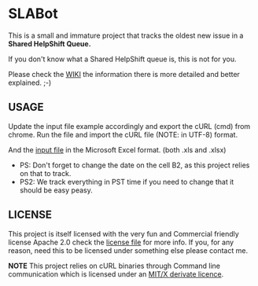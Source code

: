 SLABot
=============

This is a small and immature project that tracks the oldest new issue in a **Shared HelpShift Queue.**

If you don't know what a Shared HelpShift queue is, this is not for you.

Please check the [WIKI](https://github.com/mansueli/SLABot/wiki) the information there is more detailed and better explained. ;-) 


USAGE
-----
Update the input file example accordingly and export the cURL (cmd) from chrome. Run the file and import the cURL file (NOTE: in UTF-8) format. 

And the [input file](https://github.com/mansueli/SLABot/tree/master/input%20example) in the Microsoft Excel format. (both .xls and .xlsx)

* PS: Don't forget to change the date on the cell B2, as this project relies on that to track.
* PS2: We track everything in PST time if you need to change that it should be easy peasy.   

LICENSE
-----

This project is itself licensed with the very fun and Commercial friendly license Apache 2.0 check the [license file](https://github.com/mansueli/SLABot/blob/master/LICENSE) for more info. If you, for any reason, need this to be licensed under something else please contact me. 

**NOTE** 
This project relies on cURL binaries through Command line communication which is licensed under an [MIT/X derivate licence](https://curl.haxx.se/docs/copyright.html). 
